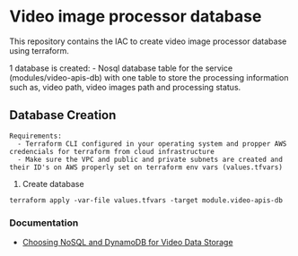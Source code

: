 # Video image processor database

This repository contains the IAC to create video image processor database using terraform.

1 database is created: - Nosql database table for the service (modules/video-apis-db) with one table to store the processing information such as, video path, video images path and processing status.

## Database Creation

```
Requirements:
  - Terraform CLI configured in your operating system and propper AWS credencials for terraform from cloud infrastructure
  - Make sure the VPC and public and private subnets are created and their ID's on AWS properly set on terraform env vars (values.tfvars)
```

1. Create database

```
terraform apply -var-file values.tfvars -target module.video-apis-db
```

### Documentation

- [Choosing NoSQL and DynamoDB for Video Data Storage](docs/database.md)
